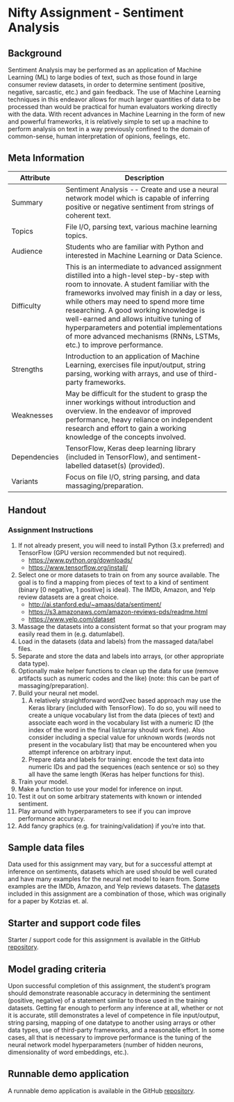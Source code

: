 # Nifty Assignment - Sentiment Analysis

## Background
Sentiment Analysis may be performed as an application of Machine Learning (ML) to large bodies of text, such as those found in large consumer review datasets, in order to determine sentiment (positive, negative, sarcastic, etc.) and gain feedback. The use of Machine Learning techniques in this endeavor allows for much larger quantities of data to be processed than would be practical for human evaluators working directly with the data. With recent advances in Machine Learning in the form of new and powerful frameworks, it is relatively simple to set up a machine to perform analysis on text in a way previously confined to the domain of common-sense, human interpretation of opinions, feelings, etc.

## Meta Information

| Attribute | Description |
| - | - |
| Summary | Sentiment Analysis -- Create and use a neural network model which is capable of inferring positive or negative sentiment from strings of coherent text. |
| Topics | File I/O, parsing text, various machine learning topics. |
| Audience | Students who are familiar with Python and interested in Machine Learning or Data Science. |
| Difficulty | This is an intermediate to advanced assignment distilled into a high-level step-by-step with room to innovate. A student familiar with the frameworks involved may finish in a day or less, while others may need to spend more time researching. A good working knowledge is well-earned and allows intuitive tuning of hyperparameters and potential implementations of more advanced mechanisms (RNNs, LSTMs, etc.) to improve performance. |
| Strengths | Introduction to an application of Machine Learning, exercises file input/output, string parsing, working with arrays, and use of third-party frameworks. |
| Weaknesses | May be difficult for the student to grasp the inner workings without introduction and overview. In the endeavor of improved performance, heavy reliance on independent research and effort to gain a working knowledge of the concepts involved. |
| Dependencies | TensorFlow, Keras deep learning library (included in TensorFlow), and sentiment-labelled dataset(s) (provided). |
| Variants | Focus on file I/O, string parsing, and data massaging/preparation. |

## Handout
### Assignment Instructions
1. If not already present, you will need to install Python (3.x preferred) and TensorFlow (GPU version recommended but not required).
    * https://www.python.org/downloads/
    * https://www.tensorflow.org/install/
2. Select one or more datasets to train on from any source available. The goal is to find a mapping from pieces of text to a kind of sentiment (binary [0 negative, 1 positive] is ideal). The IMDb, Amazon, and Yelp review datasets are a great choice.
    * http://ai.stanford.edu/~amaas/data/sentiment/
    * https://s3.amazonaws.com/amazon-reviews-pds/readme.html
    * https://www.yelp.com/dataset
3. Massage the datasets into a consistent format so that your program may easily read them in (e.g. datum<tab>label<newline>).
4. Load in the datasets (data and labels) from the massaged data/label files.
5. Separate and store the data and labels into arrays, (or other appropriate data type).
6. Optionally make helper functions to clean up the data for use (remove artifacts such as numeric codes and the like) (note: this can be part of massaging/preparation).
7. Build your neural net model.
    1. A relatively straightforward word2vec based approach may use the Keras library (included with TensorFlow). To do so, you will need to create a unique vocabulary list from the data (pieces of text) and associate each word in the vocabulary list with a numeric ID (the index of the word in the final list/array should work fine). Also consider including a special value for unknown words (words not present in the vocabulary list) that may be encountered when you attempt inference on arbitrary input.
    2. Prepare data and labels for training: encode the text data into numeric IDs and pad the sequences (each sentence or so) so they all have the same length (Keras has helper functions for this).
8. Train your model.
9. Make a function to use your model for inference on input.
10. Test it out on some arbitrary statements with known or intended sentiment.
11. Play around with hyperparameters to see if you can improve performance accuracy.
12. Add fancy graphics (e.g. for training/validation) if you’re into that.

## Sample data files
Data used for this assignment may vary, but for a successful attempt at inference on sentiments, datasets which are used should be well curated and have many examples for the neural net model to learn from. Some examples are the IMDb, Amazon, and Yelp reviews datasets. The [datasets](https://www.kaggle.com/marklvl/sentiment-labelled-sentences-data-set/version/2#) included in this assignment are a combination of those, which was originally for a paper by Kotzias et. al.

## Starter and support code files
Starter / support code for this assignment is available in the GitHub [repository](https://github.com/UHMC/nifty-sentiment-analysis).

## Model grading criteria
Upon successful completion of this assignment, the student’s program should demonstrate reasonable accuracy in determining the sentiment (positive, negative) of a statement similar to those used in the training datasets. Getting far enough to perform any inference at all, whether or not it is accurate, still demonstrates a level of competence in file input/output, string parsing, mapping of one datatype to another using arrays or other data types, use of third-party frameworks, and a reasonable effort. In some cases, all that is necessary to improve performance is the tuning of the neural network model hyperparameters (number of hidden neurons, dimensionality of word embeddings, etc.).

## Runnable demo application
A runnable demo application is available in the GitHub [repository](https://github.com/UHMC/nifty-sentiment-analysis).
